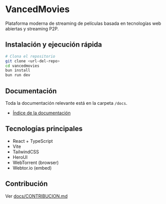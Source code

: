 # VancedMovies

Plataforma moderna de streaming de películas basada en tecnologías web abiertas y streaming P2P.

## Instalación y ejecución rápida

```bash
# Clona el repositorio
git clone <url-del-repo>
cd vancedmovies
bun install
bun run dev
```

## Documentación
Toda la documentación relevante está en la carpeta `/docs`.

- [Índice de la documentación](./docs/index.md)

## Tecnologías principales
- React + TypeScript
- Vite
- TailwindCSS
- HeroUI
- WebTorrent (browser)
- Webtor.io (embed)

## Contribución
Ver [docs/CONTRIBUCION.md](./docs/CONTRIBUCION.md)

